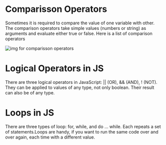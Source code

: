 # Comparisson Operators

Sometimes it is required to compare the value of one variable with other. The comparison operators take simple values (numbers or string) as arguments and evaluate either true or false. Here is a list of comparison operators

![img for comparisson operators](https://i.ytimg.com/vi/wFB-ywsNPwg/maxresdefault.jpg)

# Logical Operators in JS

There are three logical operators in JavaScript: || (OR), && (AND), ! (NOT).
They can be applied to values of any type, not only boolean. Their result can also be of any type.


	

# Loops in JS
There are three types of loop: for, while, and do ... while. Each repeats a set of statements.Loops are handy, if you want to run the same code over and over again, each time with a different value.
